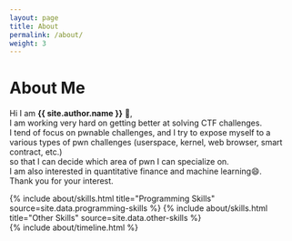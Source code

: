 ```yaml
---
layout: page
title: About
permalink: /about/
weight: 3
---
```


# **About Me**

Hi I am **{{ site.author.name }}** :wave:,<br>
I am working very hard on getting better at solving CTF challenges.<br>
I tend of focus on pwnable challenges, and I try to expose myself to a various types of pwn challenges (userspace, kernel, web browser, smart contract, etc.)<br>
so that I can decide which area of pwn I can specialize on.<br>
I am also interested in quantitative finance and machine learning:smile:.<br>
Thank you for your interest.

<div class="row">
{% include about/skills.html title="Programming Skills" source=site.data.programming-skills %}
{% include about/skills.html title="Other Skills" source=site.data.other-skills %}
</div>

<div class="row">
{% include about/timeline.html %}
</div>